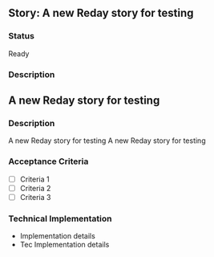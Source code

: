 ## Story: A new Reday story for testing

### Status

Ready

### Description

## A new Reday story for testing

### Description
A new Reday story for testing
A new Reday story for testing

### Acceptance Criteria
- [ ] Criteria 1
- [ ] Criteria 2
- [ ] Criteria 3

### Technical Implementation
- Implementation details
- Tec Implementation details



